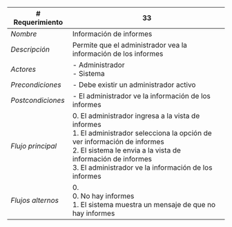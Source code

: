 |# Requerimiento|33 |
|-|-|
| *Nombre*|Información de informes
| *Descripción*| Permite que el administrador vea la información de los informes |
|*Actores*| - Administrador<br> - Sistema
|*Precondiciones*| - Debe existir un administrador activo
|*Postcondiciones*| - El administrador ve la información de los informes
|*Flujo principal*|0.  El administrador ingresa a la vista de informes<br>1.  El administrador selecciona la opción de ver información de informes<br>2.  El sistema le envia a la vista de información de informes<br>3.  El administrador ve la información de los informes
|*Flujos alternos*|0. <br> 0. No hay informes<br>1. El sistema muestra un mensaje de que no hay informes
